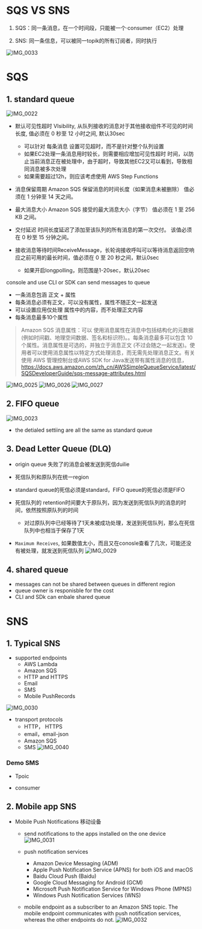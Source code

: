 # SQS VS SNS


1. SQS：同一条消息，在一个时间段，只能被一个·consumer（EC2）处理

2. SNS: 同一条信息，可以被同一topik的所有订阅者，同时执行


![IMG_0033](https://user-images.githubusercontent.com/26485327/70961584-93e31380-20c5-11ea-8d17-2fdcabc7894e.jpeg)

# SQS

## 1. standard queue


![IMG_0022](https://user-images.githubusercontent.com/26485327/70875604-ca535c80-1ff9-11ea-9dda-6d7011e021fe.jpeg)

- 默认可见性超时 VIsibility, 从队列接收的消息对于其他接收组件不可见的时间长度, 值必须在 0 秒至 12 小时之间, 默认30sec
  - 可以针对 每条消息 设置可见超时，而不是针对整个队列设置
  - 如果EC2处理一条消息用时较长，则需要相应增加可见性超时 时间，以防止当前消息正在被处理中，由于超时，导致其他EC2又可以看到，导致相同消息被多次处理
  - 如果需要超过12h，则应该考虑使用 AWS Step Functions
- 消息保留周期
Amazon SQS 保留消息的时间长度（如果消息未被删除）
值必须在 1 分钟至 14 天之间。

- 最大消息大小
Amazon SQS 接受的最大消息大小（字节）
值必须在 1 至 256 KB 之间。

- 交付延迟
时间长度延迟了添加至该队列的所有消息的第一次交付。
该值必须在 0 秒至 15 分钟之间。

- 接收消息等待时间ReceiveMessage，长轮询接收呼叫可以等待消息返回空响应之前可用的最长时间，值必须在 0 至 20 秒之间，默认0sec
  - 如果开启longpolling，则范围是1-20sec，默认20sec


console and  use CLI or SDK can send messages to queue
- 一条消息包涵 正文 + 属性
- 每条消息必须有正文，可以没有属性，属性不随正文一起发送
- 可以设置应用仅处理 属性中的内容，而不处理正文内容
- 每条消息最多10个属性

> Amazon SQS 消息属性：可以 使用消息属性在消息中包括结构化的元数据 (例如时间戳、地理空间数据、签名和标识符)。。每条消息最多可以包含 10 个属性。消息属性是可选的，并独立于消息正文 (不过会随之一起发送)。使用者可以使用消息属性以特定方式处理消息，而无需先处理消息正文。有关使用 AWS 管理控制台或AWS SDK for Java发送带有属性消息的信息，https://docs.aws.amazon.com/zh_cn/AWSSimpleQueueService/latest/SQSDeveloperGuide/sqs-message-attributes.html

![IMG_0025](https://user-images.githubusercontent.com/26485327/70877427-beb76400-2000-11ea-8a07-9f473e4acaee.jpeg)
![IMG_0026](https://user-images.githubusercontent.com/26485327/70877428-c1b25480-2000-11ea-8359-7c49e73e2535.jpeg)
![IMG_0027](https://user-images.githubusercontent.com/26485327/70877433-c4ad4500-2000-11ea-8d27-1319c1d5e0a2.jpeg)





## 2. FIFO queue


![IMG_0023](https://user-images.githubusercontent.com/26485327/70876134-cc1e1f80-1ffb-11ea-8684-8a1666f1b4ec.jpeg)

- the detialed settiing are all the same as standard queue



## 3. Dead Letter Queue (DLQ)

- origin queue 失败了的消息会被发送到死信duilie
- 死信队列和原队列在统一region
- standard queue的死信必须是standard，FIFO queue的死信必须是FIFO
- 死信队列的 retention时间要大于原队列，因为发送到死信队列的消息的时间，依然按照原队列的时间
  - 对过原队列中已经等待了1天未被成功处理，发送到死信队列，那么在死信队列中也相当于保存了1天

- `Maximum Receives`, 如果数值太小，而且又在conosle查看了几次，可能还没有被处理，就发送到死信队列
![IMG_0029](https://user-images.githubusercontent.com/26485327/70958083-7446ed80-20bb-11ea-8eff-edfcec742108.jpeg)


## 4. shared queue

- messages can not be shared between queues in different region
- queue owner is responisble for the cost
- CLI and SDk can enbale shared queue



# SNS
## 1. Typical SNS
- supported endpoints
  - AWS Lambda
  - Amazon SQS
  - HTTP and HTTPS
  - Email
  - SMS
  - Mobile PushRecords

![IMG_0030](https://user-images.githubusercontent.com/26485327/70958696-727e2980-20bd-11ea-8443-bd312890cd36.jpeg)

- transport protocols
  - HTTP， HTTPS
  - email，email-json
  - Amazon SQS
  - SMS
![IMG_0040](https://user-images.githubusercontent.com/26485327/70975462-52fef500-20ed-11ea-9f05-74b8ed0cb9a1.jpeg)


### Demo SMS
- Tpoic



- consumer


## 2. Mobile app SNS
- Mobile Push Notifications 移动设备
  - send notifications to the apps installed on the one device
![IMG_0031](https://user-images.githubusercontent.com/26485327/70959370-6f843880-20bf-11ea-97c9-cb206e8c4b19.jpeg)

 
  - push notification services
    - Amazon Device Messaging (ADM)
    - Apple Push Notification Service (APNS) for both iOS and macOS 
    - Baidu Cloud Push (Baidu)
    - Google Cloud Messaging for Android (GCM)
    - Microsoft Push Notification Service for Windows Phone (MPNS) 
    - Windows Push Notification Services (WNS)
  
  - mobile endpoint as a subscriber to an Amazon SNS topic. The mobile endpoint communicates with push notification services, whereas the other endpoints do not.
![IMG_0032](https://user-images.githubusercontent.com/26485327/70961438-26cf7e00-20c5-11ea-879d-cf58871cd3be.jpeg)

















